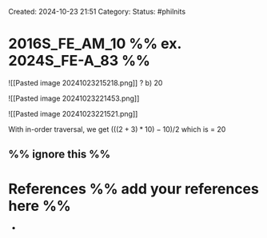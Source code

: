 Created: 2024-10-23 21:51
Category: 
Status: #philnits



# 2016S_FE_AM_10 %% ex. 2024S_FE-A_83 %%

![[Pasted image 20241023215218.png]]
? 
b) 20

![[Pasted image 20241023221453.png]]

![[Pasted image 20241023221521.png]]

With in-order traversal, we get $(((2 + 3) * 10) - 10) / 2$ which is = 20




%% ignore this %%
---









# References %% add your references here %%
- 